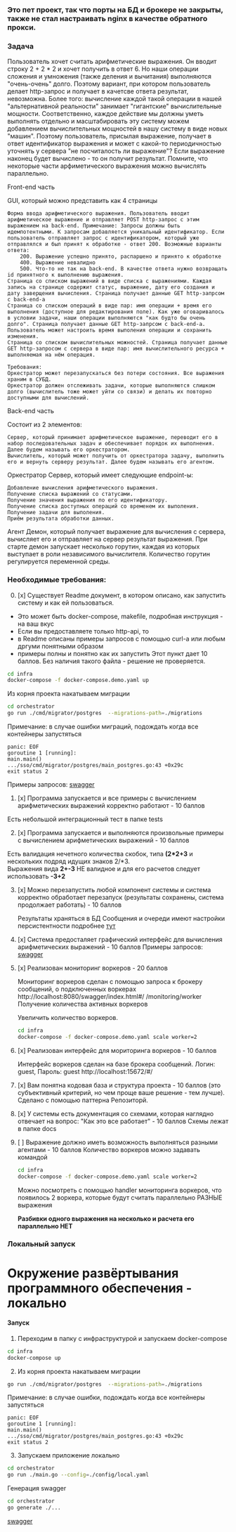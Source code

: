### Это пет проект, так что порты на БД и брокере не закрыты, также не стал настраивать nginx в качестве обратного прокси. 

### Задача
Пользователь хочет считать арифметические выражения. Он вводит строку 2 + 2 * 2 и хочет получить в ответ 6. Но наши операции сложения и умножения (также деления и вычитания) выполняются "очень-очень" долго. Поэтому вариант, при котором пользователь делает http-запрос и получает в качетсве ответа результат, невозможна. Более того: вычисление каждой такой операции в нашей "альтернативной реальности" занимает "гигантские" вычислительные мощности. Соответственно, каждое действие мы должны уметь выполнять отдельно и масштабировать эту систему можем добавлением вычислительных мощностей в нашу систему в виде новых "машин". Поэтому пользователь, присылая выражение, получает в ответ идентификатор выражения и может с какой-то периодичностью уточнять у сервера "не посчиталость ли выражение"? Если выражение наконец будет вычислено - то он получит результат. Помните, что некоторые части арфиметического выражения можно вычислять параллельно.

Front-end часть

GUI, который можно представить как 4 страницы

    Форма ввода арифметического выражения. Пользователь вводит арифметическое выражение и отправляет POST http-запрос с этим выражением на back-end. Примечание: Запросы должны быть идемпотентными. К запросам добавляется уникальный идентификатор. Если пользователь отправляет запрос с идентификатором, который уже отправлялся и был принят к обработке - ответ 200. Возможные варианты ответа:
        200. Выражение успешно принято, распаршено и принято к обработке
        400. Выражение невалидно
        500. Что-то не так на back-end. В качестве ответа нужно возвращать id принятного к выполнению выражения.
    Страница со списком выражений в виде списка с выражениями. Каждая запись на странице содержит статус, выражение, дату его создания и дату заверщения вычисления. Страница получает данные GET http-запрсом с back-end-а
    Страница со списком операций в виде пар: имя операции + время его выполнения (доступное для редактирования поле). Как уже оговаривалось в условии задачи, наши операции выполняются "как будто бы очень долго". Страница получает данные GET http-запрсом с back-end-а. Пользователь может настроить время выполения операции и сохранить изменения.
    Страница со списком вычислительных можностей. Страница получает данные GET http-запросом с сервера в виде пар: имя вычислительного ресурса + выполняемая на нём операция.

    Требования:
    Оркестратор может перезапускаться без потери состояния. Все выражения храним в СУБД.
    Оркестратор должен отслеживать задачи, которые выполняются слишком долго (вычислитель тоже может уйти со связи) и делать их повторно доступными для вычислений.


Back-end часть

Состоит из 2 элементов:

    Сервер, который принимает арифметическое выражение, переводит его в набор последовательных задач и обеспечивает порядок их выполнения. Далее будем называть его оркестратором.
    Вычислитель, который может получить от оркестратора задачу, выполнить его и вернуть серверу результат. Далее будем называть его агентом.

Оркестратор
Сервер, который имеет следующие endpoint-ы:

    Добавление вычисления арифметического выражения.
    Получение списка выражений со статусами.
    Получение значения выражения по его идентификатору.
    Получение списка доступных операций со временем их выполения.
    Получение задачи для выполения.
    Приём результата обработки данных.


Агент
Демон, который получает выражение для вычисления с сервера, вычисляет его и отправляет на сервер результат выражения. При старте демон запускает несколько горутин, каждая из которых выступает в роли независимого вычислителя. Количество горутин регулируется переменной среды.


### Необходимые требования:
0. [x]  Существует Readme документ, в котором описано, как запустить систему и как ей пользоваться.
-   Это может быть docker-compose, makefile, подробная инструкция - на ваш вкус
- Если вы предоставляете только http-api, то
- в Readme описаны примеры запросов с помощью curl-a или любым дргуми понятными образом
- примеры полны и понятно как их запустить
Этот пункт дает 10 баллов. Без наличия такого файла - решение не проверяется.

```bash
cd infra
docker-compose -f docker-compose.demo.yaml up
```

Из корня проекта накатываем миграции
```bash
cd orchestrator
go run ./cmd/migrator/postgres  --migrations-path=./migrations 
```

Примечание: в случае ошибки миграций, подождать когда все контейнеры запустяться
```
panic: EOF
goroutine 1 [running]:
main.main()
.../sso/cmd/migrator/postgres/main_postgres.go:43 +0x29c
exit status 2
```

Примеры запросов: 
[swagger](http://localhost:8080/swagger/index.html#/)

1. [x] Программа запускается и все примеры с вычислением арифметических выражений корректно работают - 10 баллов
   
Есть небольшой интеграционный тест в папке tests 
   
2. [x] Программа запускается и выполняются произвольные примеры с вычислением арифметических выражений - 10 баллов

Есть валидация нечетного количества скобок, типа **(2*2+3** и нескольких подряд идущих знаков 2/*3.  
Выражения вида **2+-3** НЕ валидное и для его расчетов следует использовать **-3+2**

3. [x] Можно перезапустить любой компонент системы и система корректно обработает перезапуск (результаты сохранены, система продолжает работать) - 10 баллов

   Результаты храняться в БД
   Сообщения и очереди имеют настройки персистентности подробнее [тут](https://www.rabbitmq.com/tutorials/tutorial-two-go.html)

4. [x] Система предосталяет графический интерфейс для вычисления арифметических выражений - 10 баллов
   Примеры запросов:
   [swagger](http://localhost:8080/swagger/index.html#/)

5. [x] Реализован мониторинг воркеров - 20 баллов
   
   Мониторинг воркеров сделан с помощью запроса к брокеру сообщений, о подключенных воркерах 
   http://localhost:8080/swagger/index.html#/ /monitoring/worker Получение количества активных воркеров
   
   Увеличить количество воркеров.
   ```bash
   cd infra
   docker-compose -f docker-compose.demo.yaml scale worker=2
   ```   

6. [x] Реализован интерфейс для мориторинга воркеров - 10 баллов

   Интерфейс воркеров сделан на базе брокера сообщений. Логин: guest, Пароль: guest
   http://localhost:15672/#/

7. [x] Вам понятна кодовая база и структура проекта - 10 баллов (это субъективный критерий, но чем проще ваше решение - тем лучше).
    Сделано с помощью паттерна Репозиторй.
   
8. [х] У системы есть документация со схемами, которая наглядно отвечает на вопрос: "Как это все работает" - 10 баллов 
   Схемы лежат в папке docs

9. [ ] Выражение должно иметь возможность выполняться разными агентами - 10 баллов
   Количество воркеров можно задавать командой 

   ```bash
   cd infra
   docker-compose -f docker-compose.demo.yaml scale worker=2
   ```
   Можно посмотреть с помощью handler мониторинга воркеров, что появилось 2 воркера, которые будут считать параллельно РАЗНЫЕ выражения

   **Разбивки одного выражения на несколько и расчета его параллельно НЕТ**



### Локальный запуск 

# Окружение развёртывания программного обеспечения - локально

#### Запуск
1. Переходим в папку с инфраструктурой и запускаем docker-compose
``` bash 
cd infra
docker-compose up
```

2. Из корня проекта накатываем миграции
```bash
go run ./cmd/migrator/postgres  --migrations-path=./migrations 
```
Примечание: в случае ошибки, подождать когда все контейнеры запустяться
```
panic: EOF
goroutine 1 [running]:
main.main()
.../sso/cmd/migrator/postgres/main_postgres.go:43 +0x29c
exit status 2
```

3. Запускаем приложение локально
```bash
cd orchestrator
go run ./main.go --config=./config/local.yaml
```

Генерация swagger
```bash
cd orchestrator
go generate ./...
```

[swagger](http://localhost:8080/swagger/index.html#/)